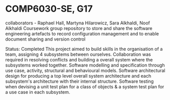 # COMP6030-SE, G17
collaborators - Raphael Hall, Martyna Hilarowicz, Sara Alkhaldi, Noof Alkhaldi
Coursework group repository to store and share the software engineering artefacts
to record configuration management and to enable document sharing and version control

Status: Completed
This project aimed to build skills in the organisation of a team, assigning 4 subsystems between ourselves.
Collaboration was required in resolving conflicts and building a overall system where the subsystems worked together.
Software modelling and specification through use case, activity, structural and behavioural models.
Software architectural design for producing a top level overall system architecture and each subsystem's architecture with their internal structure.
Software testing when devising a unit test plan for a class of objects & a system test plan for a use case in each subsystem.
